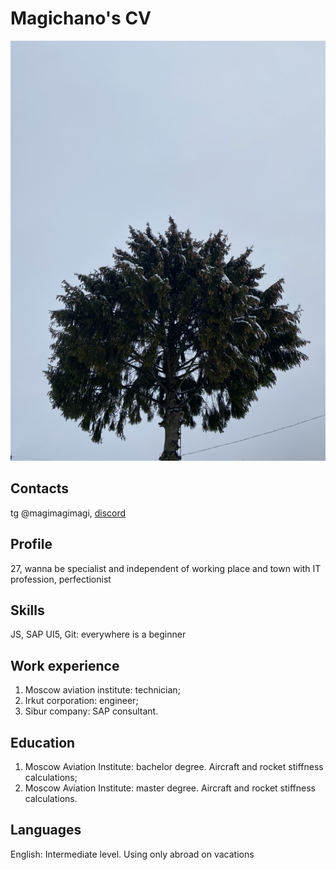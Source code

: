 # Magichano's CV
![palm](https://github.com/magichano/rsschool-cv/raw/gh-pages/assets/palm.jpeg)

## Contacts
tg @magimagimagi, [discord](https://discord.com/channels/@magichano#2313)

## Profile
27, wanna be specialist and independent of working place and town with IT profession, perfectionist

## Skills
JS, SAP UI5, Git: everywhere is a beginner

## Work experience
1. Moscow aviation institute: technician;
2. Irkut corporation: engineer;
3. Sibur company: SAP consultant.

## Education
1. Moscow Aviation Institute: bachelor degree. Aircraft and rocket stiffness calculations;
2. Moscow Aviation Institute: master degree. Aircraft and rocket stiffness calculations.

## Languages
English: Intermediate level. Using only abroad on vacations



